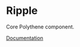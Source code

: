 # Ripple

Core Polythene component.

[Documentation](https://github.com/ArthurClemens/polythene/blob/master/packages/docs/components/ripple.md)
